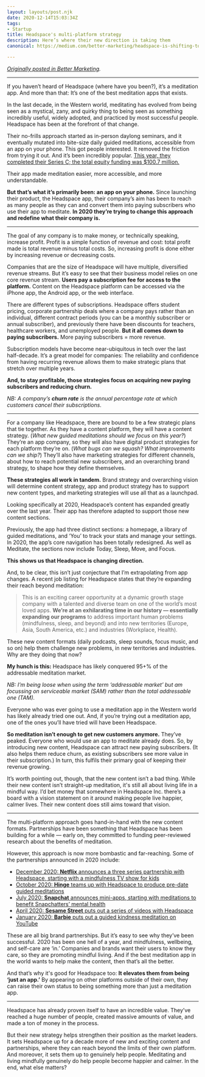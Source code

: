 ```yaml
---
layout: layouts/post.njk
date: 2020-12-14T15:03:34Z
tags:
- Startup
title: Headspace's multi-platform strategy
description: Here’s where their new direction is taking them
canonical: https://medium.com/better-marketing/headspace-is-shifting-to-a-multi-platform-strategy-4a9993504c14

---
```

[_Originally posted in Better Marketing_](https://medium.com/better-marketing/headspace-is-shifting-to-a-multi-platform-strategy-4a9993504c14)_._

***

If you haven’t heard of Headspace (where have you been?), it’s a meditation app. And more than that: It’s one of the best meditation apps that exists.

In the last decade, in the Western world, meditating has evolved from being seen as a mystical, zany, and quirky thing to being seen as something incredibly useful, widely adopted, and practiced by most successful people. Headspace has been at the forefront of that change.

Their no-frills approach started as in-person daylong seminars, and it eventually mutated into bite-size daily guided meditations, accessible from an app on your phone. This got people interested. It removed the friction from trying it out. And it’s been incredibly popular. [This year, they completed their Series C; the total equity funding was $100.7 million.](https://news.crunchbase.com/news/meditation-app-headspace-secures-47-7m-more-in-funding-filing-shows/)

Their app made meditation easier, more accessible, and more understandable.

**But that’s what it’s primarily been: an app on your phone.** Since launching their product, the Headspace app, their company’s aim has been to reach as many people as they can and convert them into paying subscribers who use their app to meditate. **In 2020 they’re trying to change this approach and redefine what their company is.**

***

The goal of any company is to make money, or technically speaking, increase profit. Profit is a simple function of revenue and cost: total profit made is total revenue minus total costs. So, increasing profit is done either by increasing revenue or decreasing costs.

Companies that are the size of Headspace will have multiple, diversified revenue streams. But it’s easy to see that their business model relies on one core revenue stream. **Users pay a subscription fee for access to the platform.** Content on the Headspace platform can be accessed via the iPhone app, the Android app, or the web interface.

There are different types of subscriptions. Headspace offers student pricing, corporate partnership deals where a company pays rather than an individual, different contract periods (you can be a monthly subscriber or annual subscriber), and previously there have been discounts for teachers, healthcare workers, and unemployed people. **But it all comes down to paying subscribers.** More paying subscribers = more revenue.

Subscription models have become near-ubiquitous in tech over the last half-decade. It’s a great model for companies: The reliability and confidence from having recurring revenue allows them to make strategic plans that stretch over multiple years.

**And, to stay profitable, those strategies focus on acquiring new paying subscribers and reducing churn.**

_NB: A company’s **churn rate** is the annual percentage rate at which customers cancel their subscriptions_.

***

For a company like Headspace, there are bound to be a few strategic plans that tie together. As they have a content platform, they will have a content strategy. (_What new guided meditations should we focus on this year?_) They’re an app company, so they will also have digital product strategies for each platform they’re on. (_What bugs can we squash? What improvements can we ship?_) They’ll also have marketing strategies for different channels, about how to reach potential new subscribers, and an overarching brand strategy, to shape how they define themselves.

**These strategies all work in tandem.** Brand strategy and overarching vision will determine content strategy, app and product strategy has to support new content types, and marketing strategies will use all that as a launchpad.

Looking specifically at 2020, Headspace’s content has expanded greatly over the last year. Their app has therefore adapted to support those new content sections.

Previously, the app had three distinct sections: a homepage, a library of guided meditations, and ‘You’ to track your stats and manage your settings. In 2020, the app’s core navigation has been totally redesigned. As well as Meditate, the sections now include Today, Sleep, Move, and Focus.

**This shows us that Headspace is changing direction.**

And, to be clear, this isn’t just conjecture that I’m extrapolating from app changes. A recent job listing for Headspace states that they’re expanding their reach beyond meditation:

> This is an exciting career opportunity at a dynamic growth stage company with a talented and diverse team on one of the world’s most loved apps. **We’re at an exhilarating time in our history — essentially expanding our programs** to address important human problems (mindfulness, sleep, and beyond) and into new territories (Europe, Asia, South America, etc.) and industries (Workplace, Health).

These new content formats (daily podcasts, sleep sounds, focus music, and so on) help them challenge new problems, in new territories and industries. Why are they doing that now?

**My hunch is this:** Headspace has likely conquered 95+% of the addressable meditation market.

_NB: I’m being loose when using the term ‘addressable market’ but am focussing on serviceable market (SAM) rather than the total addressable one (TAM)._

Everyone who was ever going to use a meditation app in the Western world has likely already tried one out. And, if you’re trying out a meditation app, one of the ones you’ll have tried will have been Headspace.

**So meditation isn’t enough to get new customers anymore.** They’ve peaked. Everyone who would use an app to meditate already does. So, by introducing new content, Headspace can attract new paying subscribers. (It also helps them reduce churn, as existing subscribers see more value in their subscription.) In turn, this fulfils their primary goal of keeping their revenue growing.

It’s worth pointing out, though, that the new content isn’t a bad thing. While their new content isn’t straight-up meditation, it's still all about living life in a mindful way. I’d bet money that somewhere in Headspace Inc. there’s a board with a vision statement on it around making people live happier, calmer lives. Their new content does still aims toward that vision.

***

The multi-platform approach goes hand-in-hand with the new content formats. Partnerships have been something that Headspace has been building for a while — early on, they committed to funding peer-reviewed research about the benefits of meditation.

However, this approach is now more bombastic and far-reaching. Some of the partnerships announced in 2020 include:

* [December 2020: **Netflix** announces a three series partnership with Headspace, starting with a mindfulness TV show for kids](https://about.netflix.com/en/news/netflix-and-headspace-team-up-for-three-original-series)
* [October 2020: **Hinge** teams up with Headspace to produce pre-date guided meditations](https://hinge.co/headspace)
* [July 2020: **Snapchat** announces mini-apps, starting with meditations to benefit Snapchatters’ mental health](https://www.theverge.com/2020/7/20/21331037/snapchat-headspace-meditation-mini-apps-mental-health)
* [April 2020: **Sesame Street** puts out a series of videos with Headspace](https://www.youtube.com/watch?v=J9nE4RE8uiQ)
* [January 2020: **Barbie** puts out a guided kindness meditation on YouTube](https://twitter.com/Barbie/status/1223301233819078656)

These are all big brand partnerships. But it’s easy to see why they’ve been successful. 2020 has been one hell of a year, and mindfulness, wellbeing, and self-care are ‘in.’ Companies and brands want their users to know they care, so they are promoting mindful living. And if the best meditation app in the world wants to help make the content, then that’s all the better.

And that’s why it's good for Headspace too: **It elevates them from being ‘just an app.’** By appearing on other platforms outside of their own, they can raise their own status to being something more than just a meditation app.

***

Headspace has already proven itself to have an incredible value. They’ve reached a huge number of people, created massive amounts of value, and made a ton of money in the process.

But their new strategy helps strengthen their position as the market leaders. It sets Headspace up for a decade more of new and exciting content and partnerships, where they can reach beyond the limits of their own platform. And moreover, it sets them up to genuinely help people. Meditating and living mindfully genuinely do help people become happier and calmer. In the end, what else matters?